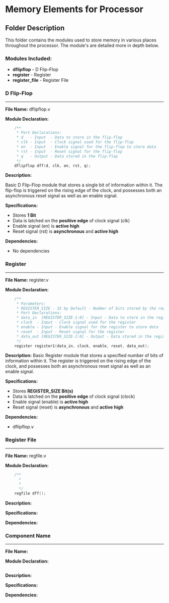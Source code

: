 Memory Elements for Processor
===============================
## Folder Description
This folder contains the modules used to store memory in various places throughout the processor. The module's are detailed more in depth below.

### Modules Included:
- **dflipflop**     - D Flip-Flop
- **register**      - Register
- **register_file** - Register File

### D Flip-Flop
----------
**File Name:**  dflipflop.v

**Module Declaration:**
```verilog
    /**
     * Port Declarations:
     * d   - Input  - Data to store in the flip-flop
     * clk - Input  - Clock signal used for the flip-flop
     * en  - Input  - Enable signal for the flip-flop to store data
     * rst - Input  - Reset signal for the flip-flop  
     * q   - Output - Data stored in the flip-flop
     */
    dflipflop dff(d, clk, en, rst, q);
```

**Description:**

Basic D Flip-Flop module that stores a single bit of information within it. The flip-flop is triggered on the rising edge of the clock, and possesses both an asynchronous reset signal as well as an enable signal.  

**Specifications:**
- Stores **1 Bit**
- Data is latched on the **positive edge** of clock signal (clk)
- Enable signal (en) is **active high**
- Reset signal (rst) is **asynchronous** and **active high**

**Dependencies:**
- No dependencies

### Register
----------
**File Name:** register.v

**Module Declaration:**
```verilog
    /**
     * Parameters:
     * REGISTER_SIZE - 32 by Default - Number of bits stored by the register 
     * Port Declarations:
     * data_in  [REGISTER_SIZE-1:0] - Input - Data to store in the register
     * clock  - Input - Clock signal used for the register
     * enable - Input - Enable signal for the register to store data
     * reset  - Input - Reset signal for the register  
     * data_out [REGISTER_SIZE-1:0] - Output - Data stored in the register
     */
    register register1(data_in, clock, enable, reset, data_out);
```

**Description:**
Basic Register module that stores a specified number of bits of information within it. The register is triggered on the rising edge of the clock, and possesses both an asynchronous reset signal as well as an enable signal.  

**Specifications:**
- Stores **REGISTER_SIZE Bit(s)**
- Data is latched on the **positive edge** of clock signal (clock)
- Enable signal (enable) is **active high**
- Reset signal (reset) is **asynchronous** and **active high**

**Dependencies:**
- dflipflop.v


### Register File
----------
**File Name:**  regfile.v

**Module Declaration:**
```verilog
    /**
      *
      *
      */
    regfile dff();
```

**Description:**

**Specifications:**

**Dependencies:**



### Component Name
----------
**File Name:** 

**Module Declaration:**
```verilog
```

**Description:**

**Specifications:**

**Dependencies:**
